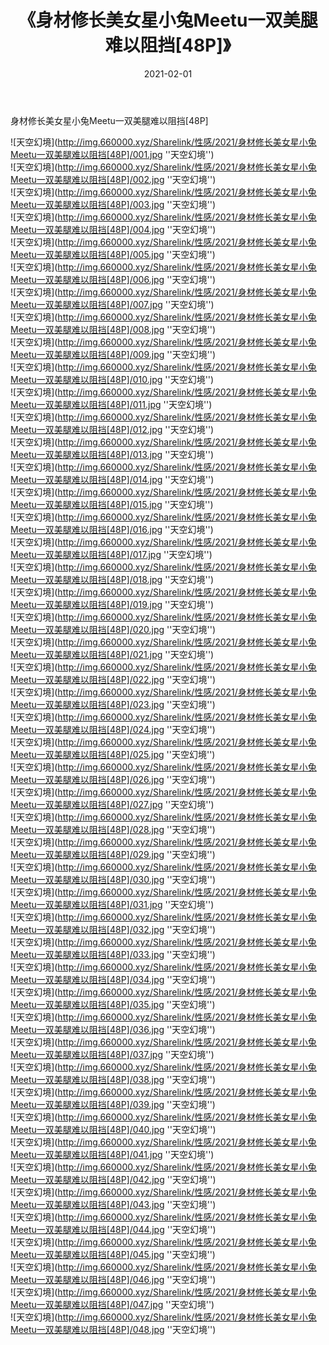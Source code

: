 ﻿---
layout: post
title:  《身材修长美女星小兔Meetu一双美腿难以阻挡[48P]》
date:   2021-02-01
img: http://img.660000.xyz/Sharelink/性感/2021/身材修长美女星小兔Meetu一双美腿难以阻挡[48P]/000.jpg
categories: [美女, 性感, 泳衣]
---

身材修长美女星小兔Meetu一双美腿难以阻挡[48P]



![天空幻境](http://img.660000.xyz/Sharelink/性感/2021/身材修长美女星小兔Meetu一双美腿难以阻挡[48P]/001.jpg ''天空幻境'') <br>
![天空幻境](http://img.660000.xyz/Sharelink/性感/2021/身材修长美女星小兔Meetu一双美腿难以阻挡[48P]/002.jpg ''天空幻境'') <br>
![天空幻境](http://img.660000.xyz/Sharelink/性感/2021/身材修长美女星小兔Meetu一双美腿难以阻挡[48P]/003.jpg ''天空幻境'') <br>
![天空幻境](http://img.660000.xyz/Sharelink/性感/2021/身材修长美女星小兔Meetu一双美腿难以阻挡[48P]/004.jpg ''天空幻境'') <br>
![天空幻境](http://img.660000.xyz/Sharelink/性感/2021/身材修长美女星小兔Meetu一双美腿难以阻挡[48P]/005.jpg ''天空幻境'') <br>
![天空幻境](http://img.660000.xyz/Sharelink/性感/2021/身材修长美女星小兔Meetu一双美腿难以阻挡[48P]/006.jpg ''天空幻境'') <br>
![天空幻境](http://img.660000.xyz/Sharelink/性感/2021/身材修长美女星小兔Meetu一双美腿难以阻挡[48P]/007.jpg ''天空幻境'') <br>
![天空幻境](http://img.660000.xyz/Sharelink/性感/2021/身材修长美女星小兔Meetu一双美腿难以阻挡[48P]/008.jpg ''天空幻境'') <br>
![天空幻境](http://img.660000.xyz/Sharelink/性感/2021/身材修长美女星小兔Meetu一双美腿难以阻挡[48P]/009.jpg ''天空幻境'') <br>
![天空幻境](http://img.660000.xyz/Sharelink/性感/2021/身材修长美女星小兔Meetu一双美腿难以阻挡[48P]/010.jpg ''天空幻境'') <br>
![天空幻境](http://img.660000.xyz/Sharelink/性感/2021/身材修长美女星小兔Meetu一双美腿难以阻挡[48P]/011.jpg ''天空幻境'') <br>
![天空幻境](http://img.660000.xyz/Sharelink/性感/2021/身材修长美女星小兔Meetu一双美腿难以阻挡[48P]/012.jpg ''天空幻境'') <br>
![天空幻境](http://img.660000.xyz/Sharelink/性感/2021/身材修长美女星小兔Meetu一双美腿难以阻挡[48P]/013.jpg ''天空幻境'') <br>
![天空幻境](http://img.660000.xyz/Sharelink/性感/2021/身材修长美女星小兔Meetu一双美腿难以阻挡[48P]/014.jpg ''天空幻境'') <br>
![天空幻境](http://img.660000.xyz/Sharelink/性感/2021/身材修长美女星小兔Meetu一双美腿难以阻挡[48P]/015.jpg ''天空幻境'') <br>
![天空幻境](http://img.660000.xyz/Sharelink/性感/2021/身材修长美女星小兔Meetu一双美腿难以阻挡[48P]/016.jpg ''天空幻境'') <br>
![天空幻境](http://img.660000.xyz/Sharelink/性感/2021/身材修长美女星小兔Meetu一双美腿难以阻挡[48P]/017.jpg ''天空幻境'') <br>
![天空幻境](http://img.660000.xyz/Sharelink/性感/2021/身材修长美女星小兔Meetu一双美腿难以阻挡[48P]/018.jpg ''天空幻境'') <br>
![天空幻境](http://img.660000.xyz/Sharelink/性感/2021/身材修长美女星小兔Meetu一双美腿难以阻挡[48P]/019.jpg ''天空幻境'') <br>
![天空幻境](http://img.660000.xyz/Sharelink/性感/2021/身材修长美女星小兔Meetu一双美腿难以阻挡[48P]/020.jpg ''天空幻境'') <br>
![天空幻境](http://img.660000.xyz/Sharelink/性感/2021/身材修长美女星小兔Meetu一双美腿难以阻挡[48P]/021.jpg ''天空幻境'') <br>
![天空幻境](http://img.660000.xyz/Sharelink/性感/2021/身材修长美女星小兔Meetu一双美腿难以阻挡[48P]/022.jpg ''天空幻境'') <br>
![天空幻境](http://img.660000.xyz/Sharelink/性感/2021/身材修长美女星小兔Meetu一双美腿难以阻挡[48P]/023.jpg ''天空幻境'') <br>
![天空幻境](http://img.660000.xyz/Sharelink/性感/2021/身材修长美女星小兔Meetu一双美腿难以阻挡[48P]/024.jpg ''天空幻境'') <br>
![天空幻境](http://img.660000.xyz/Sharelink/性感/2021/身材修长美女星小兔Meetu一双美腿难以阻挡[48P]/025.jpg ''天空幻境'') <br>
![天空幻境](http://img.660000.xyz/Sharelink/性感/2021/身材修长美女星小兔Meetu一双美腿难以阻挡[48P]/026.jpg ''天空幻境'') <br>
![天空幻境](http://img.660000.xyz/Sharelink/性感/2021/身材修长美女星小兔Meetu一双美腿难以阻挡[48P]/027.jpg ''天空幻境'') <br>
![天空幻境](http://img.660000.xyz/Sharelink/性感/2021/身材修长美女星小兔Meetu一双美腿难以阻挡[48P]/028.jpg ''天空幻境'') <br>
![天空幻境](http://img.660000.xyz/Sharelink/性感/2021/身材修长美女星小兔Meetu一双美腿难以阻挡[48P]/029.jpg ''天空幻境'') <br>
![天空幻境](http://img.660000.xyz/Sharelink/性感/2021/身材修长美女星小兔Meetu一双美腿难以阻挡[48P]/030.jpg ''天空幻境'') <br>
![天空幻境](http://img.660000.xyz/Sharelink/性感/2021/身材修长美女星小兔Meetu一双美腿难以阻挡[48P]/031.jpg ''天空幻境'') <br>
![天空幻境](http://img.660000.xyz/Sharelink/性感/2021/身材修长美女星小兔Meetu一双美腿难以阻挡[48P]/032.jpg ''天空幻境'') <br>
![天空幻境](http://img.660000.xyz/Sharelink/性感/2021/身材修长美女星小兔Meetu一双美腿难以阻挡[48P]/033.jpg ''天空幻境'') <br>
![天空幻境](http://img.660000.xyz/Sharelink/性感/2021/身材修长美女星小兔Meetu一双美腿难以阻挡[48P]/034.jpg ''天空幻境'') <br>
![天空幻境](http://img.660000.xyz/Sharelink/性感/2021/身材修长美女星小兔Meetu一双美腿难以阻挡[48P]/035.jpg ''天空幻境'') <br>
![天空幻境](http://img.660000.xyz/Sharelink/性感/2021/身材修长美女星小兔Meetu一双美腿难以阻挡[48P]/036.jpg ''天空幻境'') <br>
![天空幻境](http://img.660000.xyz/Sharelink/性感/2021/身材修长美女星小兔Meetu一双美腿难以阻挡[48P]/037.jpg ''天空幻境'') <br>
![天空幻境](http://img.660000.xyz/Sharelink/性感/2021/身材修长美女星小兔Meetu一双美腿难以阻挡[48P]/038.jpg ''天空幻境'') <br>
![天空幻境](http://img.660000.xyz/Sharelink/性感/2021/身材修长美女星小兔Meetu一双美腿难以阻挡[48P]/039.jpg ''天空幻境'') <br>
![天空幻境](http://img.660000.xyz/Sharelink/性感/2021/身材修长美女星小兔Meetu一双美腿难以阻挡[48P]/040.jpg ''天空幻境'') <br>
![天空幻境](http://img.660000.xyz/Sharelink/性感/2021/身材修长美女星小兔Meetu一双美腿难以阻挡[48P]/041.jpg ''天空幻境'') <br>
![天空幻境](http://img.660000.xyz/Sharelink/性感/2021/身材修长美女星小兔Meetu一双美腿难以阻挡[48P]/042.jpg ''天空幻境'') <br>
![天空幻境](http://img.660000.xyz/Sharelink/性感/2021/身材修长美女星小兔Meetu一双美腿难以阻挡[48P]/043.jpg ''天空幻境'') <br>
![天空幻境](http://img.660000.xyz/Sharelink/性感/2021/身材修长美女星小兔Meetu一双美腿难以阻挡[48P]/044.jpg ''天空幻境'') <br>
![天空幻境](http://img.660000.xyz/Sharelink/性感/2021/身材修长美女星小兔Meetu一双美腿难以阻挡[48P]/045.jpg ''天空幻境'') <br>
![天空幻境](http://img.660000.xyz/Sharelink/性感/2021/身材修长美女星小兔Meetu一双美腿难以阻挡[48P]/046.jpg ''天空幻境'') <br>
![天空幻境](http://img.660000.xyz/Sharelink/性感/2021/身材修长美女星小兔Meetu一双美腿难以阻挡[48P]/047.jpg ''天空幻境'') <br>
![天空幻境](http://img.660000.xyz/Sharelink/性感/2021/身材修长美女星小兔Meetu一双美腿难以阻挡[48P]/048.jpg ''天空幻境'') <br>